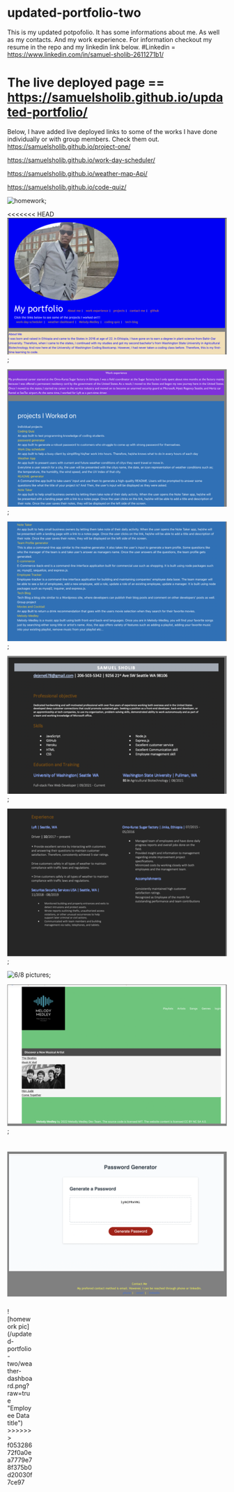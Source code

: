 # updated-portfolio-two
This is my updated potpofolio.
It has some informations about me.
As well as my contacts.
And my work experience.
For information checkout my resume in the repo and my linkedin link below.
#Linkedin = https://www.linkedin.com/in/samuel-sholib-2611271b1/
# The live deployed page == https://samuelsholib.github.io/updated-portfolio/
Below, I have added live deployed links to some of the works I have done individually or with group members. Check them out. 
https://samuelsholib.github.io/project-one/

https://samuelsholib.github.io/work-day-scheduler/

https://samuelsholib.github.io/weather-map-Api/

 https://samuelsholib.github.io/code-quiz/


 ![homework](url "https://github.com/samuelsholib/updated-portfolio-two/blob/b39d550f957844651c3a0270e3b57fc0a5aead9d/password-generator.png");

<<<<<<< HEAD
![1/8 Pictures](images/1st.png);

![2/8 pictures](images/2nd.png);

![3/8 pictures](images/3rd.png);

![4/8 pictures](images/4th.png);

![5/8 pictures](images/5th.png);

![6/8 pictures](images/6th.png);

![7/8 pictures](images/7th.png);

![8/8 pictures](images/8th.png)
=======
<div style="width:60px ; height:60px">
![homework pic](/updated-portfolio-two/weather-dashboard.png?raw=true "Employee Data title")
<div>
>>>>>>> f05328672f0a0ea7779e78f375b0d20030f7ce97
